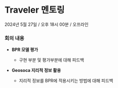 # Traveler 멘토링
2024년 5월 27일 / 오후 18시 00분 / 오프라인

### **회의 내용**

- **BPR 모델 평가**
  - 구현 부분 및 평가부분에 대해 피드백

- **Geosoca 지리적 정보 활용**
  - 지리적 정보를 BPR에 적용시키는 방법에 대해 피드백
